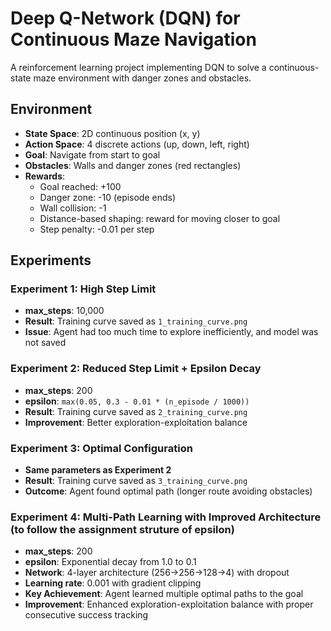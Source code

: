 # Deep Q-Network (DQN) for Continuous Maze Navigation

A reinforcement learning project implementing DQN to solve a continuous-state maze environment with danger zones and obstacles.

## Environment
- **State Space**: 2D continuous position (x, y) 
- **Action Space**: 4 discrete actions (up, down, left, right)
- **Goal**: Navigate from start to goal 
- **Obstacles**: Walls and danger zones (red rectangles)
- **Rewards**: 
  - Goal reached: +100
  - Danger zone: -10 (episode ends)
  - Wall collision: -1
  - Distance-based shaping: reward for moving closer to goal
  - Step penalty: -0.01 per step

## Experiments

### Experiment 1: High Step Limit
- **max_steps**: 10,000
- **Result**: Training curve saved as `1_training_curve.png`
- **Issue**: Agent had too much time to explore inefficiently, and model was not saved

### Experiment 2: Reduced Step Limit + Epsilon Decay
- **max_steps**: 200
- **epsilon**: `max(0.05, 0.3 - 0.01 * (n_episode / 1000))`
- **Result**: Training curve saved as `2_training_curve.png`
- **Improvement**: Better exploration-exploitation balance

### Experiment 3: Optimal Configuration
- **Same parameters as Experiment 2**
- **Result**: Training curve saved as `3_training_curve.png`
- **Outcome**: Agent found optimal path (longer route avoiding obstacles)

### Experiment 4: Multi-Path Learning with Improved Architecture (to follow the assignment struture of epsilon)
- **max_steps**: 200
- **epsilon**: Exponential decay from 1.0 to 0.1
- **Network**: 4-layer architecture (256→256→128→4) with dropout
- **Learning rate**: 0.001 with gradient clipping
- **Key Achievement**: Agent learned multiple optimal paths to the goal
- **Improvement**: Enhanced exploration-exploitation balance with proper consecutive success tracking
